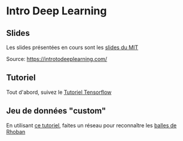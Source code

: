 # Intro Deep Learning

## Slides

Les slides présentées en cours sont les [slides du MIT](MIT_introduction.pdf)

Source: https://introtodeeplearning.com/

## Tutoriel

Tout d'abord, suivez le  [Tutoriel Tensorflow](https://www.tensorflow.org/tutorials/quickstart/beginner)

## Jeu de données "custom"

En utilisant [ce tutoriel](https://www.tensorflow.org/tutorials/load_data/images), faites un réseau pour
reconnaître les [balles de Rhoban](https://gregwar.com/data/rhoban_balls.tgz)


